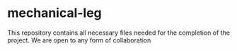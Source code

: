 # mechanical-leg
This repository contains all necessary files needed for the completion of 
the project. We are open to any form of collaboration
